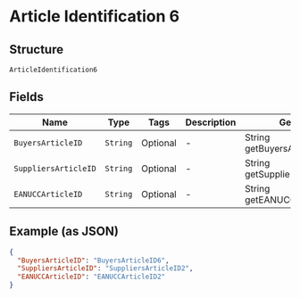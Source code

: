 
# Article Identification 6

## Structure

`ArticleIdentification6`

## Fields

| Name | Type | Tags | Description | Getter | Setter |
|  --- | --- | --- | --- | --- | --- |
| `BuyersArticleID` | `String` | Optional | - | String getBuyersArticleID() | setBuyersArticleID(String buyersArticleID) |
| `SuppliersArticleID` | `String` | Optional | - | String getSuppliersArticleID() | setSuppliersArticleID(String suppliersArticleID) |
| `EANUCCArticleID` | `String` | Optional | - | String getEANUCCArticleID() | setEANUCCArticleID(String eANUCCArticleID) |

## Example (as JSON)

```json
{
  "BuyersArticleID": "BuyersArticleID6",
  "SuppliersArticleID": "SuppliersArticleID2",
  "EANUCCArticleID": "EANUCCArticleID2"
}
```


